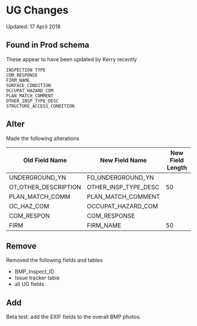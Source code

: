 # UG Changes

Updated: 17 April 2018

## Found in Prod schema

These appear to have been updated by Kerry recently

    INSPECTION TYPE
    COM_RESPONSE
    FIRM_NAME
    SURFACE_CONDITION
    OCCUPAT_HAZARD_COM
    PLAN_MATCH_COMMENT
    OTHER_INSP_TYPE_DESC
    STRUCTURE_ACCESS_CONDITION


## Alter

Made the following alterations

Old Field Name | New Field Name | New Field Length
-- | -- | --
UNDERGROUND_YN | FO_UNDERGROUND_YN |  
OT_OTHER_DESCRIPTION | OTHER_INSP_TYPE_DESC | 50
PLAN_MATCH_COMM | PLAN_MATCH_COMMENT |  
OC_HAZ_COM | OCCUPAT_HAZARD_COM |  
COM_RESPON | COM_RESPONSE |  
FIRM | FIRM_NAME | 50

## Remove

Removed the following fields and tables

- BMP_Inspect_ID
- Issue tracker table
- all UG fields


## Add

Beta test: add the EXIF fields to the overall BMP photos.
